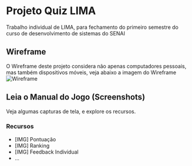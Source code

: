 # Projeto Quiz LIMA
Trabalho individual de LIMA, para fechamento do primeiro semestre do curso de desenvolvimento de sistemas do SENAI


## Wireframe
O Wireframe deste projeto considera não apenas computadores pessoais, mas também dispositivos móveis, veja abaixo a imagem do Wireframe
![Wireframe](https://senai115.github.io/quiz-lima/Exemplo%20WireFrame%20-%20Etapa1.png "Feito em Draw.io")

## Leia o Manual do Jogo (Screenshots)
Veja algumas capturas de tela, e explore os recursos.

### Recursos
- [IMG] Pontuação
- [IMG] Ranking
- [IMG] Feedback Individual
- ...
